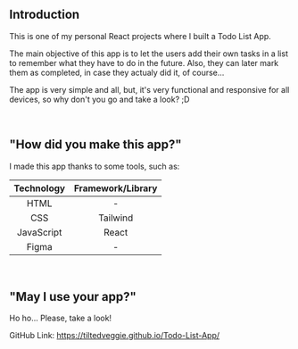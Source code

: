 ## Introduction

This is one of my personal React projects where I built a Todo List App.

The main objective of this app is to let the users add their own tasks in a list to remember what they have to do in the future. Also, they can later mark them as completed, in case they actualy did it, of course...

The app is very simple and all, but, it's very functional and responsive for all devices, so why don't you go and take a look? ;D

<br>

## "How did you make this app?"

I made this app thanks to some tools, such as:

<table align='center'>
  <thead>
    <th>Technology</th>
    <th>Framework/Library</th>
  </thead>
  
  <tbody>
    <tr align='center'>
      <td>HTML</td>
      <td> - </td>
    </tr>
    <tr align='center'>
      <td>CSS</td>
      <td>Tailwind</td>
    </tr>
    <tr align='center'>
      <td>JavaScript</td>
      <td>React</td>
    </tr>
    <tr align='center'>
      <td>Figma</td>
      <td> - </td>
    </tr>
  </tbody>
</table>

<br>

## "May I use your app?"

Ho ho... Please, take a look!

GitHub Link: https://tiltedveggie.github.io/Todo-List-App/
